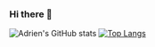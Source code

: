 ### Hi there 👋
![Adrien's GitHub stats](https://github-readme-stats.vercel.app/api?username=Adrien&show_icons=true&theme=radical)
[![Top Langs](https://github-readme-stats.vercel.app/api/top-langs/?username=DrArtemi&layout=compact)](https://github.com/anuraghazra/github-readme-stats)

<!--
**DrArtemi/DrArtemi** is a ✨ _special_ ✨ repository because its `README.md` (this file) appears on your GitHub profile.

Here are some ideas to get you started:

- 🔭 I’m currently working on ...
- 🌱 I’m currently learning ...
- 👯 I’m looking to collaborate on ...
- 🤔 I’m looking for help with ...
- 💬 Ask me about ...
- 📫 How to reach me: ...
- 😄 Pronouns: ...
- ⚡ Fun fact: ...
-->
